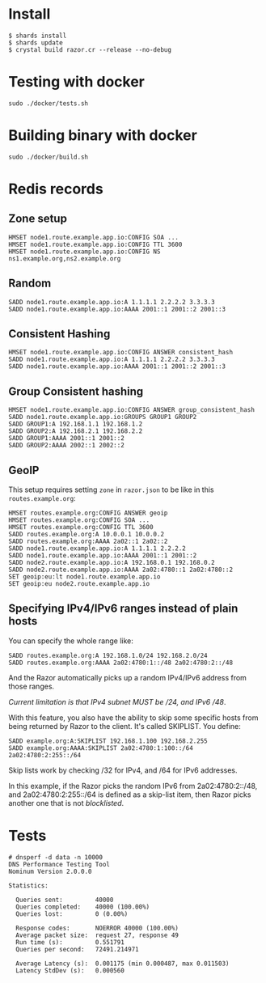 # Install
```
$ shards install
$ shards update
$ crystal build razor.cr --release --no-debug
```

# Testing with docker
```
sudo ./docker/tests.sh
```

# Building binary with docker
```
sudo ./docker/build.sh
```

# Redis records

## Zone setup
```
HMSET node1.route.example.app.io:CONFIG SOA ...
HMSET node1.route.example.app.io:CONFIG TTL 3600
HMSET node1.route.example.app.io:CONFIG NS ns1.example.org,ns2.example.org
```
## Random
```
SADD node1.route.example.app.io:A 1.1.1.1 2.2.2.2 3.3.3.3
SADD node1.route.example.app.io:AAAA 2001::1 2001::2 2001::3
```
## Consistent Hashing
```
HMSET node1.route.example.app.io:CONFIG ANSWER consistent_hash
SADD node1.route.example.app.io:A 1.1.1.1 2.2.2.2 3.3.3.3
SADD node1.route.example.app.io:AAAA 2001::1 2001::2 2001::3
```
## Group Consistent hashing
```
HMSET node1.route.example.app.io:CONFIG ANSWER group_consistent_hash
SADD node1.route.example.app.io:GROUPS GROUP1 GROUP2
SADD GROUP1:A 192.168.1.1 192.168.1.2
SADD GROUP2:A 192.168.2.1 192.168.2.2
SADD GROUP1:AAAA 2001::1 2001::2
SADD GROUP2:AAAA 2002::1 2002::2
```
## GeoIP

This setup requires setting `zone` in `razor.json` to be like in this `routes.example.org`:
```
HMSET routes.example.org:CONFIG ANSWER geoip
HMSET routes.example.org:CONFIG SOA ...
HMSET routes.example.org:CONFIG TTL 3600
SADD routes.example.org:A 10.0.0.1 10.0.0.2
SADD routes.example.org:AAAA 2a02::1 2a02::2
SADD node1.route.example.app.io:A 1.1.1.1 2.2.2.2
SADD node1.route.example.app.io:AAAA 2001::1 2001::2
SADD node2.route.example.app.io:A 192.168.0.1 192.168.0.2
SADD node2.route.example.app.io:AAAA 2a02:4780::1 2a02:4780::2
SET geoip:eu:lt node1.route.example.app.io
SET geoip:eu node2.route.example.app.io
```

## Specifying IPv4/IPv6 ranges instead of plain hosts

You can specify the whole range like:
```
SADD routes.example.org:A 192.168.1.0/24 192.168.2.0/24
SADD routes.example.org:AAAA 2a02:4780:1::/48 2a02:4780:2::/48
```

And the Razor automatically picks up a random IPv4/IPv6 address from those ranges.

_Current limitation is that IPv4 subnet MUST be /24, and IPv6 /48_.

With this feature, you also have the ability to skip some specific hosts from being
returned by Razor to the client. It's called SKIPLIST. You define:
```
SADD example.org:A:SKIPLIST 192.168.1.100 192.168.2.255
SADD example.org:AAAA:SKIPLIST 2a02:4780:1:100::/64 2a02:4780:2:255::/64
```

Skip lists work by checking /32 for IPv4, and /64 for IPv6 addresses.

In this example, if the Razor picks the random IPv6 from 2a02:4780:2::/48, and
2a02:4780:2:255::/64 is defined as a skip-list item, then Razor picks another one
that is not _blocklisted_.

# Tests
```
# dnsperf -d data -n 10000
DNS Performance Testing Tool
Nominum Version 2.0.0.0

Statistics:

  Queries sent:         40000
  Queries completed:    40000 (100.00%)
  Queries lost:         0 (0.00%)

  Response codes:       NOERROR 40000 (100.00%)
  Average packet size:  request 27, response 49
  Run time (s):         0.551791
  Queries per second:   72491.214971

  Average Latency (s):  0.001175 (min 0.000487, max 0.011503)
  Latency StdDev (s):   0.000560
```
